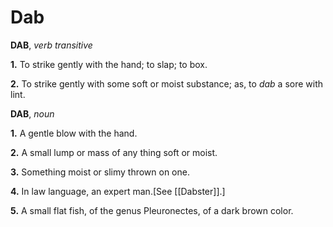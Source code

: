 # Dab

**DAB**, _verb transitive_

**1.** To strike gently with the hand; to slap; to box.

**2.** To strike gently with some soft or moist substance; as, to _dab_ a sore with lint.

**DAB**, _noun_

**1.** A gentle blow with the hand.

**2.** A small lump or mass of any thing soft or moist.

**3.** Something moist or slimy thrown on one.

**4.** In law language, an expert man.\[See [[Dabster]].\]

**5.** A small flat fish, of the genus Pleuronectes, of a dark brown color.